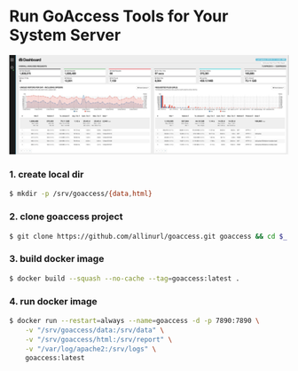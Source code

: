 # Run GoAccess Tools for Your System Server

![GoAccess](../../images/linux-goaccess-tool.jpg)

### 1. create local dir

```bash
$ mkdir -p /srv/goaccess/{data,html}
```

### 2. clone goaccess project

```bash
$ git clone https://github.com/allinurl/goaccess.git goaccess && cd $_
```

### 3. build docker image

```bash
$ docker build --squash --no-cache --tag=goaccess:latest .
```

### 4. run docker image

```bash
$ docker run --restart=always --name=goaccess -d -p 7890:7890 \
    -v "/srv/goaccess/data:/srv/data" \
    -v "/srv/goaccess/html:/srv/report" \
    -v "/var/log/apache2:/srv/logs" \
    goaccess:latest
```

